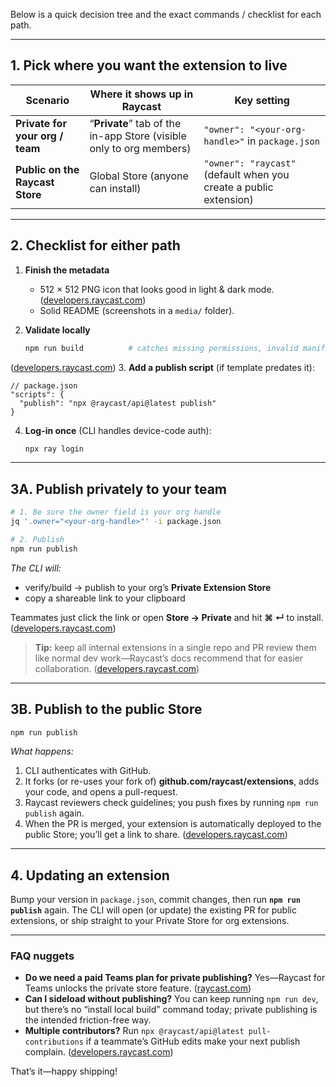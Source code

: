 Below is a quick decision tree and the exact commands / checklist for each path.

---

## 1. Pick where you want the extension to live

| Scenario                        | Where it shows up in Raycast                                        | Key setting                                                       |
| ------------------------------- | ------------------------------------------------------------------- | ----------------------------------------------------------------- |
| **Private for your org / team** | “**Private**” tab of the in-app Store (visible only to org members) | `"owner": "<your-org-handle>"` in `package.json`                  |
| **Public on the Raycast Store** | Global Store (anyone can install)                                   | `"owner": "raycast"` (default when you create a public extension) |

---

## 2. Checklist for **either** path

1. **Finish the metadata**

   * 512 × 512 PNG icon that looks good in light & dark mode. ([developers.raycast.com][1])
   * Solid README (screenshots in a `media/` folder).
2. **Validate locally**

   ```bash
   npm run build          # catches missing permissions, invalid manifest, etc.
   ```

([developers.raycast.com][2])
3\. **Add a publish script** (if template predates it):

```jsonc
// package.json
"scripts": {
  "publish": "npx @raycast/api@latest publish"
}
```

4. **Log-in once** (CLI handles device-code auth):

   ```bash
   npx ray login
   ```

---

## 3A. Publish **privately to your team**

```bash
# 1. Be sure the owner field is your org handle
jq '.owner="<your-org-handle>"' -i package.json

# 2. Publish
npm run publish
```

*The CLI will:*

* verify/build → publish to your org’s **Private Extension Store**
* copy a shareable link to your clipboard

Teammates just click the link or open **Store → Private** and hit **⌘ ↵** to install. ([developers.raycast.com][3])

> **Tip:** keep all internal extensions in a single repo and PR review them like normal dev work—Raycast’s docs recommend that for easier collaboration. ([developers.raycast.com][4])

---

## 3B. Publish **to the public Store**

```bash
npm run publish
```

*What happens:*

1. CLI authenticates with GitHub.
2. It forks (or re-uses your fork of) **github.com/raycast/extensions**, adds your code, and opens a pull-request.
3. Raycast reviewers check guidelines; you push fixes by running `npm run publish` again.
4. When the PR is merged, your extension is automatically deployed to the public Store; you’ll get a link to share. ([developers.raycast.com][2])

---

## 4. Updating an extension

Bump your version in `package.json`, commit changes, then run **`npm run publish`** again. The CLI will open (or update) the existing PR for public extensions, or ship straight to your Private Store for org extensions.

---

### FAQ nuggets

* **Do we need a paid Teams plan for private publishing?** Yes—Raycast for Teams unlocks the private store feature. ([raycast.com][5])
* **Can I sideload without publishing?** You can keep running `npm run dev`, but there’s no “install local build” command today; private publishing is the intended friction-free way.
* **Multiple contributors?** Run `npx @raycast/api@latest pull-contributions` if a teammate’s GitHub edits make your next publish complain. ([developers.raycast.com][2])

That’s it—happy shipping!

[1]: https://developers.raycast.com/basics/prepare-an-extension-for-store?utm_source=chatgpt.com "Prepare an Extension for Store - Raycast API"
[2]: https://developers.raycast.com/basics/publish-an-extension "Publish an Extension | Raycast API"
[3]: https://developers.raycast.com/teams/publish-a-private-extension "Publish a Private Extension | Raycast API"
[4]: https://developers.raycast.com/teams/collaborate-on-private-extensions?utm_source=chatgpt.com "Collaborate on Private Extensions - Raycast API"
[5]: https://www.raycast.com/teams?utm_source=chatgpt.com "Raycast for Teams: Streamline Collaboration and Workflow"
